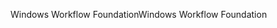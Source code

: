 <span data-ttu-id="8a9be-101">Windows Workflow Foundation</span><span class="sxs-lookup"><span data-stu-id="8a9be-101">Windows Workflow Foundation</span></span>